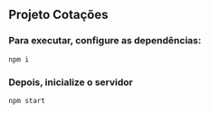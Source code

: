 ## Projeto Cotações

### Para executar, configure as dependências:
`npm i`

### Depois, inicialize o servidor
`npm start`